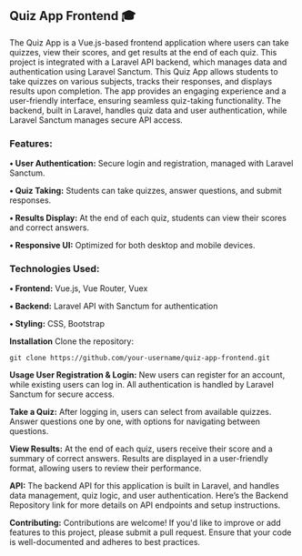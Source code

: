 ## Quiz App Frontend 🎓
The Quiz App is a Vue.js-based frontend application where users can take quizzes, view their scores, and get results at the end of each quiz. This project is integrated with a Laravel API backend, which manages data and authentication using Laravel Sanctum.
This Quiz App allows students to take quizzes on various subjects, tracks their responses, and displays results upon completion. The app provides an engaging experience and a user-friendly interface, ensuring seamless quiz-taking functionality. The backend, built in Laravel, handles quiz data and user authentication, while Laravel Sanctum manages secure API access.

### Features:
**• User Authentication:** Secure login and registration, managed with Laravel Sanctum.

**• Quiz Taking:** Students can take quizzes, answer questions, and submit responses.

**• Results Display:** At the end of each quiz, students can view their scores and correct answers.

**• Responsive UI:** Optimized for both desktop and mobile devices.

### Technologies Used:

**• Frontend:** Vue.js, Vue Router, Vuex

**• Backend:** Laravel API with Sanctum for authentication

**• Styling:** CSS, Bootstrap

**Installation**
Clone the repository:
```
git clone https://github.com/your-username/quiz-app-frontend.git
```
**Usage User Registration & Login:** New users can register for an account, while existing users can log in. All authentication is handled by Laravel Sanctum for secure access.

**Take a Quiz:** After logging in, users can select from available quizzes. Answer questions one by one, with options for navigating between questions.

**View Results:** At the end of each quiz, users receive their score and a summary of correct answers. Results are displayed in a user-friendly format, allowing users to review their performance.

**API:** The backend API for this application is built in Laravel, and handles data management, quiz logic, and user authentication. Here’s the Backend Repository link for more details on API endpoints and setup instructions.

**Contributing:**
Contributions are welcome! If you'd like to improve or add features to this project, please submit a pull request. Ensure that your code is well-documented and adheres to best practices.
